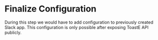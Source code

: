 # Finalize Configuration

During this step we would have to add configuration to previously created Slack app. This configuration is only possible after exposing ToastE API publicly. 

